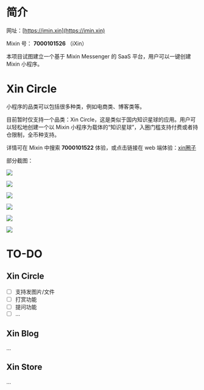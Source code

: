 # 简介

网址：[https://imin.xin](https://imin.xin)

Mixin 号：  **7000101526** （iXin）

本项目试图建立一个基于 Mixin Messenger 的 SaaS 平台，用户可以一键创建 Mixin 小程序。

# Xin Circle

小程序的品类可以包括很多种类，例如电商类、博客类等。

目前暂时仅支持一个品类：Xin Circle，这是类似于国内知识星球的应用。用户可以轻松地创建一个以 Mixin 小程序为载体的“知识星球”，入圈门槛支持付费或者持仓限制，全币种支持。

详情可在 Mixin 中搜索 **7000101522** 体验，或点击链接在 web 端体验：[xin圈子](https://imin.xin/circles/86907918)

部分截图：

![](/public/mx-apps.png)

![](/public/bind-mixin-app.png)

![](/public/mx-app-settings.png)

![](/public/mx-app-limit.png)

![](/public/xin-circle-home.png)

![](/public/xin-circle-posts.png)

# TO-DO

## Xin Circle
- [ ] 支持发图片/文件
- [ ] 打赏功能
- [ ] 提问功能
- [ ] ...

## Xin Blog
...

## Xin Store
...